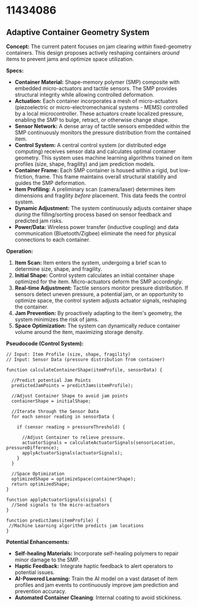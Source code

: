 # 11434086

## Adaptive Container Geometry System

**Concept:** The current patent focuses on jam clearing *within* fixed-geometry containers. This design proposes actively reshaping containers *around* items to prevent jams and optimize space utilization.

**Specs:**

*   **Container Material:** Shape-memory polymer (SMP) composite with embedded micro-actuators and tactile sensors. The SMP provides structural integrity while allowing controlled deformation.
*   **Actuation:** Each container incorporates a mesh of micro-actuators (piezoelectric or micro-electromechanical systems - MEMS) controlled by a local microcontroller. These actuators create localized pressure, enabling the SMP to bulge, retract, or otherwise change shape.
*   **Sensor Network:** A dense array of tactile sensors embedded within the SMP continuously monitors the pressure distribution from the contained item.
*   **Control System:** A central control system (or distributed edge computing) receives sensor data and calculates optimal container geometry. This system uses machine learning algorithms trained on item profiles (size, shape, fragility) and jam prediction models.
*   **Container Frame:** Each SMP container is housed within a rigid, but low-friction, frame. This frame maintains overall structural stability and guides the SMP deformation.
*   **Item Profiling:** A preliminary scan (camera/laser) determines item dimensions and fragility *before* placement. This data feeds the control system.
*   **Dynamic Adjustment:** The system continuously adjusts container shape *during* the filling/sorting process based on sensor feedback and predicted jam risks.
*   **Power/Data:** Wireless power transfer (inductive coupling) and data communication (Bluetooth/Zigbee) eliminate the need for physical connections to each container.

**Operation:**

1.  **Item Scan:** Item enters the system, undergoing a brief scan to determine size, shape, and fragility.
2.  **Initial Shape:** Control system calculates an initial container shape optimized for the item. Micro-actuators deform the SMP accordingly.
3.  **Real-time Adjustment:** Tactile sensors monitor pressure distribution. If sensors detect uneven pressure, a potential jam, or an opportunity to optimize space, the control system adjusts actuator signals, reshaping the container.
4.  **Jam Prevention:** By proactively adapting to the item's geometry, the system minimizes the risk of jams.
5.  **Space Optimization:**  The system can dynamically reduce container volume around the item, maximizing storage density.

**Pseudocode (Control System):**

```
// Input: Item Profile (size, shape, fragility)
// Input: Sensor Data (pressure distribution from container)

function calculateContainerShape(itemProfile, sensorData) {

  //Predict potential Jam Points
  predictedJamPoints = predictJams(itemProfile);

  //Adjust Container Shape to avoid jam points
  containerShape = initialShape;

  //Iterate through the Sensor Data
  for each sensor reading in sensorData {

    if (sensor reading > pressureThreshold) {

      //Adjust Container to relieve pressure.
      actuatorSignals = calculateActuatorSignals(sensorLocation, pressureDifference);
      applyActuatorSignals(actuatorSignals);
    }
  }

  //Space Optimization
  optimizedShape = optimizeSpace(containerShape);
  return optimizedShape;
}

function applyActuatorSignals(signals) {
  //Send signals to the micro-actuators
}

function predictJams(itemProfile) {
 //Machine Learning algorithm predicts jam locations
}
```

**Potential Enhancements:**

*   **Self-healing Materials:** Incorporate self-healing polymers to repair minor damage to the SMP.
*   **Haptic Feedback:** Integrate haptic feedback to alert operators to potential issues.
*   **AI-Powered Learning:**  Train the AI model on a vast dataset of item profiles and jam events to continuously improve jam prediction and prevention accuracy.
*   **Automated Container Cleaning**: Internal coating to avoid stickiness.